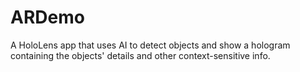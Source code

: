 # ARDemo
A HoloLens app that uses AI to detect objects and show a hologram containing the objects' details and other context-sensitive info.
